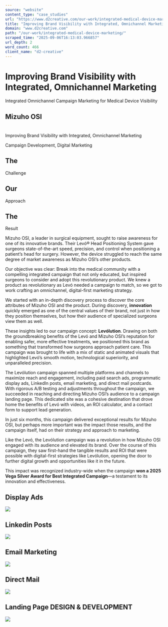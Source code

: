 ```yaml
---
source: "website"
content_type: "case_studies"
url: "https://www.d2creative.com/our-work/integrated-medical-device-marketing/"
title: "Improving Brand Visibility with Integrated, Omnichannel Marketing"
domain: "www.d2creative.com"
path: "/our-work/integrated-medical-device-marketing/"
scraped_time: "2025-09-06T16:13:03.966857"
url_depth: 2
word_count: 466
client_name: "d2-creative"
---
```


# Improving Brand Visibility with Integrated, Omnichannel Marketing

Integrated Omnichannel Campaign Marketing for Medical Device Visibility

## Mizuho OSI

#

Improving Brand Visibility with Integrated, Omnichannel Marketing

Campaign Development, Digital Marketing

## The
Challenge

## Our
Approach

## The
Result

Mizuho OSI, a leader in surgical equipment, sought to raise awareness for one of its innovative brands. Their Levó® Head Positioning System gave surgeons state-of-the-art speed, precision, and control when positioning a patient’s head for surgery. However, the device struggled to reach the same degree of market awareness as Mizuho OSI’s other products.

Our objective was clear: Break into the medical community with a compelling integrated campaign that not only educated, but inspired surgeons to consider and adopt this revolutionary product. We knew a product as revolutionary as Levó needed a campaign to match, so we got to work crafting an omnichannel, digital-first marketing strategy.

We started with an in-depth discovery process to discover the core attributes of Mizuho OSI and the product. During discovery, **innovation** quickly emerged as one of the central values of their brand, not just in how they position themselves, but how their audience of specialized surgeons view them as well.

These insights led to our campaign concept: **Levólution**. Drawing on both the groundbreaking benefits of the Levó and Mizuho OSI’s reputation for enabling safer, more effective treatments, we positioned this brand as something that transformed how surgeons approach patient care. This campaign was brought to life with a mix of static and animated visuals that highlighted Levó’s smooth motion, technological superiority, and unparalleled precision.

The Levólution campaign spanned multiple platforms and channels to maximize reach and engagement, including paid search ads, programmatic display ads, LinkedIn posts, email marketing, and direct mail postcards. With rigorous A/B testing and adjustments throughout the campaign, we succeeded in reaching and directing Mizuho OSI’s audience to a campaign landing page. This dedicated site was a cohesive destination that drove home the benefits of Levó with videos, an ROI calculator, and a contact form to support lead generation.

In just six months, this campaign delivered exceptional results for Mizuho OSI, but perhaps more important was the impact those results, and the campaign itself, had on their strategy and approach to marketing.

Like the Levó, the Levólution campaign was a revolution in how Mizuho OSI engaged with its audience and elevated its brand. Over the course of this campaign, they saw first-hand the tangible results and ROI that were possible with digital-first strategies like Levólution, opening the door to further digital growth and opportunities like it in the future.

This impact was recognized industry-wide when the campaign **won a 2025 Vega Silver Award for Best Integrated Campaign**—a testament to its innovation and effectiveness.

## Display Ads

![](https://www.d2creative.com/wp-content/uploads/2025/07/Mizuho-DisplayAds-mobile@2x.jpg)

## Linkedin Posts

![](https://www.d2creative.com/wp-content/uploads/2025/07/Mizuho-LinkedIn-mobile@2x.jpg)

## Email Marketing

![](https://www.d2creative.com/wp-content/uploads/2025/07/Mizuho-Emails-mobile@2x.jpg)

## Direct Mail

![](https://www.d2creative.com/wp-content/uploads/2025/07/Mizuho-DirectMail-mobile@2x.jpg)

## Landing Page DESIGN & DEVELOPMENT

![](https://www.d2creative.com/wp-content/uploads/2025/07/Mizuho-LP@2x-scaled.jpg)